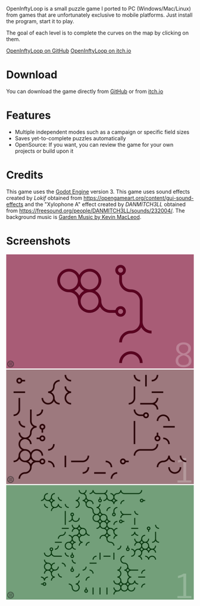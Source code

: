 OpenInftyLoop is a small puzzle game I ported to PC (Windows/Mac/Linux)  from games that are unfortunately
exclusive to mobile platforms.
Just install the program, start it to play.

The goal of each level is to complete the curves on the map by clicking on them.

[OpenInftyLoop on GitHub](https://github.com/rumangerst/OpenInftyLoop) [OpenInftyLoop on itch.io](https://mrnotsoevil.itch.io/)

# Download

You can download the game directly from [GitHub](https://github.com/rumangerst/OpenInftyLoop/releases) or
from [itch.io](https://mrnotsoevil.itch.io/)

# Features

* Multiple independent modes such as a campaign or specific field sizes
* Saves yet-to-complete puzzles automatically
* OpenSource: If you want, you can review the game for your own projects or build upon it

# Credits

This game uses the [Godot Engine](http://godotengine.org/) version 3.
This game uses sound effects created by *Lokif* obtained from https://opengameart.org/content/gui-sound-effects
and the "Xylophone A" effect created by *DANMITCH3LL* obtained from https://freesound.org/people/DANMITCH3LL/sounds/232004/.
The background music is [Garden Music by Kevin MacLeod](https://incompetech.com/wordpress/2015/12/garden-music/).

# Screenshots

![Screenshot](https://raw.githubusercontent.com/rumangerst/OpenInftyLoop/master/docs/assets/img/screenshot1.png)
![Screenshot](https://raw.githubusercontent.com/rumangerst/OpenInftyLoop/master/docs/assets/img/screenshot2.png)
![Screenshot](https://raw.githubusercontent.com/rumangerst/OpenInftyLoop/master/docs/assets/img/screenshot3.png)
